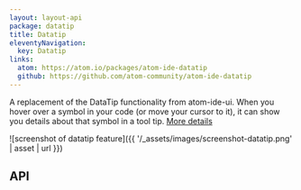 ```yaml
---
layout: layout-api
package: datatip
title: Datatip
eleventyNavigation:
  key: Datatip
links:
  atom: https://atom.io/packages/atom-ide-datatip
  github: https://github.com/atom-community/atom-ide-datatip
---
```


A replacement of the DataTip functionality from atom-ide-ui. When you hover over a symbol in your code (or move your cursor to it), it can show you details about that symbol in a tool tip. [More details](https://github.com/atom-community/atom-ide-datatip#atom-ide-datatip-package)

![screenshot of datatip feature]({{ '/_assets/images/screenshot-datatip.png' | asset | url }})

## API
